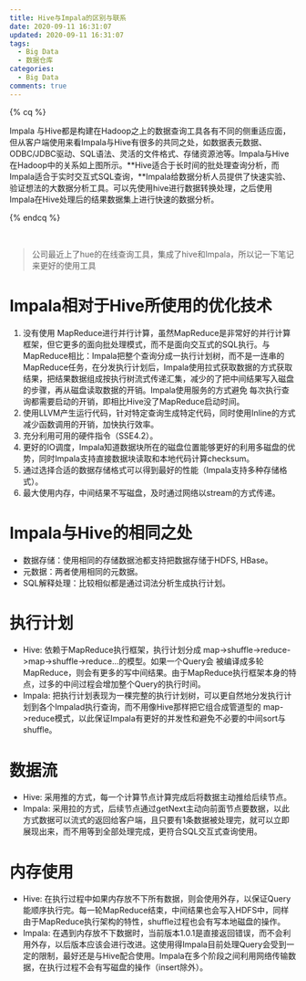 ```yaml
---
title: Hive与Impala的区别与联系
date: 2020-09-11 16:31:07
updated: 2020-09-11 16:31:07
tags:
  - Big Data
  - 数据仓库
categories:
  - Big Data
comments: true
---
```

{% cq %}

Impala 与Hive都是构建在Hadoop之上的数据查询工具各有不同的侧重适应面，但从客户端使用来看Impala与Hive有很多的共同之处，如数据表元数据、ODBC/JDBC驱动、SQL语法、灵活的文件格式、存储资源池等。Impala与Hive在Hadoop中的关系如上图所示。**Hive适合于长时间的批处理查询分析，而Impala适合于实时交互式SQL查询，**Impala给数据分析人员提供了快速实验、验证想法的大数据分析工具。可以先使用hive进行数据转换处理，之后使用Impala在Hive处理后的结果数据集上进行快速的数据分析。

{% endcq %}

<!-- more -->

<br>


> 公司最近上了hue的在线查询工具，集成了hive和Impala，所以记一下笔记来更好的使用工具

# Impala相对于Hive所使用的优化技术

1. 没有使用 MapReduce进行并行计算，虽然MapReduce是非常好的并行计算框架，但它更多的面向批处理模式，而不是面向交互式的SQL执行。与 MapReduce相比：Impala把整个查询分成一执行计划树，而不是一连串的MapReduce任务，在分发执行计划后，Impala使用拉式获取数据的方式获取结果，把结果数据组成按执行树流式传递汇集，减少的了把中间结果写入磁盘的步骤，再从磁盘读取数据的开销。Impala使用服务的方式避免 每次执行查询都需要启动的开销，即相比Hive没了MapReduce启动时间。
2. 使用LLVM产生运行代码，针对特定查询生成特定代码，同时使用Inline的方式减少函数调用的开销，加快执行效率。
3. 充分利用可用的硬件指令（SSE4.2）。
4. 更好的IO调度，Impala知道数据块所在的磁盘位置能够更好的利用多磁盘的优势，同时Impala支持直接数据块读取和本地代码计算checksum。
5. 通过选择合适的数据存储格式可以得到最好的性能（Impala支持多种存储格式）。
6. 最大使用内存，中间结果不写磁盘，及时通过网络以stream的方式传递。

# Impala与Hive的相同之处
- 数据存储：使用相同的存储数据池都支持把数据存储于HDFS, HBase。
- 元数据：两者使用相同的元数据。
- SQL解释处理：比较相似都是通过词法分析生成执行计划。
# 执行计划
- Hive: 依赖于MapReduce执行框架，执行计划分成 map->shuffle->reduce->map->shuffle->reduce…的模型。如果一个Query会 被编译成多轮MapReduce，则会有更多的写中间结果。由于MapReduce执行框架本身的特点，过多的中间过程会增加整个Query的执行时间。
- Impala: 把执行计划表现为一棵完整的执行计划树，可以更自然地分发执行计划到各个Impalad执行查询，而不用像Hive那样把它组合成管道型的 map->reduce模式，以此保证Impala有更好的并发性和避免不必要的中间sort与shuffle。
# 数据流
- Hive: 采用推的方式，每一个计算节点计算完成后将数据主动推给后续节点。
- Impala: 采用拉的方式，后续节点通过getNext主动向前面节点要数据，以此方式数据可以流式的返回给客户端，且只要有1条数据被处理完，就可以立即展现出来，而不用等到全部处理完成，更符合SQL交互式查询使用。
# 内存使用
- Hive: 在执行过程中如果内存放不下所有数据，则会使用外存，以保证Query能顺序执行完。每一轮MapReduce结束，中间结果也会写入HDFS中，同样由于MapReduce执行架构的特性，shuffle过程也会有写本地磁盘的操作。
- Impala: 在遇到内存放不下数据时，当前版本1.0.1是直接返回错误，而不会利用外存，以后版本应该会进行改进。这使用得Impala目前处理Query会受到一 定的限制，最好还是与Hive配合使用。Impala在多个阶段之间利用网络传输数据，在执行过程不会有写磁盘的操作（insert除外）。
